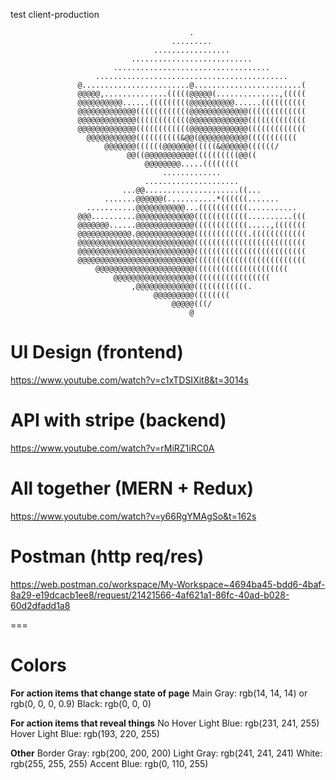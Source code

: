 test client-production

```
                                        .
                                    .........
                                .................
                           ...........................
                       ...................................
                   ...........................................
               @........................@........................(
               @@@@@,..............(((((@@@@@(..............,(((((
               @@@@@@@@@@......(((((((((@@@@@@@@@@......((((((((((
               @@@@@@@@@@@@@((((((((((((@@@@@@@@@@@@@(((((((((((((
               @@@@@@@@@@@@@((((((((((((@@@@@@@@@@@@@(((((((((((((
               @@@@@@@@@@@@@((((((((((((@@@@@@@@@@@@@(((((((((((((
                 @@@@@@@@@@@((((((((((&@@(@@@@@@@@@@@(((((((((((
                     @@@@@@@((((((@@@@@@@(((((&@@@@@@((((((/
                          @@((@@@@@@@@@@@((((((((((@@((
                              @@@@@@@@.....((((((((
                                  .............
                              .....................
                         ...@@.....................((...
                     .......@@@@@@(...........*((((((.......
                 ...........@@@@@@@@@@@...(((((((((((...........
               @@@..........@@@@@@@@@@@@@((((((((((((..........(((
               @@@@@@@......@@@@@@@@@@@@@((((((((((((.....,(((((((
               @@@@@@@@@@@@.@@@@@@@@@@@@@((((((((((((.((((((((((((
               @@@@@@@@@@@@@@@@@@@@@@@@@@(((((((((((((((((((((((((
               @@@@@@@@@@@@@@@@@@@@@@@@@@(((((((((((((((((((((((((
               @@@@@@@@@@@@@@@@@@@@@@@@@@(((((((((((((((((((((((((
                   @@@@@@@@@@@@@@@@@@@@@@(((((((((((((((((((((
                       @@@@@@@@@@@@@@@@@@(((((((((((((((((
                           ,@@@@@@@@@@@@@((((((((((((.
                                @@@@@@@@@((((((((
                                    @@@@@(((/
                                        @
```

# UI Design (frontend)

https://www.youtube.com/watch?v=c1xTDSIXit8&t=3014s

# API with stripe (backend)

https://www.youtube.com/watch?v=rMiRZ1iRC0A

# All together (MERN + Redux)

https://www.youtube.com/watch?v=y66RgYMAgSo&t=162s

# Postman (http req/res)

https://web.postman.co/workspace/My-Workspace~4694ba45-bdd6-4baf-8a29-e19dcacb1ee8/request/21421566-4af621a1-86fc-40ad-b028-60d2dfadd1a8

===

# Colors

**For action items that change state of page**
Main Gray: rgb(14, 14, 14) or rgb(0, 0, 0, 0.9)
Black: rgb(0, 0, 0)

**For action items that reveal things**
No Hover Light Blue: rgb(231, 241, 255)
Hover Light Blue: rgb(193, 220, 255)

**Other**
Border Gray: rgb(200, 200, 200)
Light Gray: rgb(241, 241, 241)
White: rgb(255, 255, 255)
Accent Blue: rgb(0, 110, 255)
